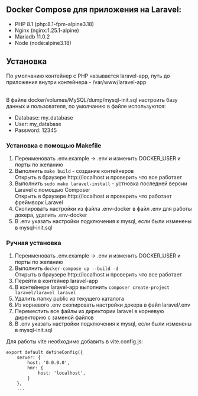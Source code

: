 <h2>Docker Compose для приложения на Laravel:</h2>
<ul>
    <li>PHP 8.1 (php:8.1-fpm-alpine3.18)</li>
    <li>Nginx (nginx:1.25.1-alpine)</li>
    <li>Mariadb 11.0.2</li>
    <li>Node (node:alpine3.18)</li>
</ul>

<h2>Установка</h2>
По умолчанию контейнер с PHP называется laravel-app, путь до приложения внутри контейнера - /var/www/laravel-app<br><br>

В файле docker/volumes/MySQL/dump/mysql-init.sql настроить базу данных и пользователя, по умолчанию в файле используются:
<ul>
    <li>Database: my_database</li>
    <li>User: my_database</li>
    <li>Password: 12345</li>
</ul>

<h3>Установка с помощью Makefile</h3>

1) Переименовать .env.example -> .env и изменить DOCKER_USER и порты по желанию
2) Выполнить <code>make build</code> - создание контейнеров<br>
Открыть в браузере http://localhost и проверить что все работает
4) Выполнить <code>sudo make laravel-install</code> - устновка последней версии Laravel с помощью Composer<br>
Открыть в браузере http://localhost и проверить что работает фреймворк Laravel
5) Скопировать настройки из файла .env-docker в файл .env для работы докера, удалить .env-docker
6) В .env указать настройки подключения к mysql, если были изменены в mysql-init.sql

<h3>Ручная установка</h3>

1) Переименовать .env.example -> .env и изменить DOCKER_USER и порты по желанию
2) Выполнить <code>docker-compose up --build -d</code><br>
  Открыть в браузере http://localhost и проверить что все работает  
3) Перейти в контейнер laravel-app
4) В контейнере laravel-app выполнить <code>composer create-project laravel/laravel laravel</code>
5) Удалить папку public из текущего каталога
6) Из корневого .env скопировать настройки докера в файл laravel/.env
6) Переместить все файлы из директории laravel в корневую директорию с заменой файлов
7) В .env указать настройки подключения к mysql, если были изменены в mysql-init.sql


Для работы vite необходимо добавить в vite.config.js:

````
export default defineConfig({
    server: {
        host: '0.0.0.0',
        hmr: {
            host: 'localhost',
        }
    },
    ...
````


